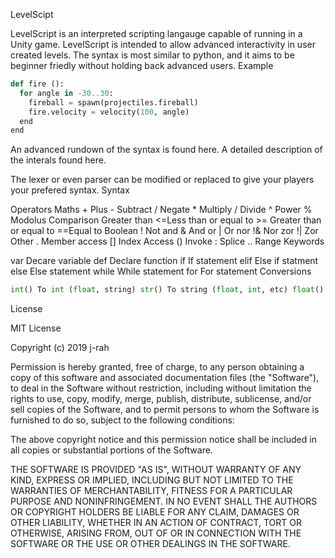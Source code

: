 LevelScipt

LevelScript is an interpreted scripting langauge capable of running in a Unity game. LevelScript is intended to allow advanced interactivity in user created levels. The syntax is most similar to python, and it aims to be beginner friedly without holding back advanced users.
Example
```python
def fire ():
  for angle in -30..30:
    fireball = spawn(projectiles.fireball)
    fire.velocity = velocity(100, angle)
  end
end
```
An advanced rundown of the syntax is found here.
A detailed description of the interals found here.

The lexer or even parser can be modified or replaced to give your players your prefered syntax.
Syntax

Operators Maths + Plus - Subtract / Negate * Multiply / Divide ^ Power % Modolus Comparison <Less than >Greater than <=Less than or equal to >= Greater than or equal to ==Equal to Boolean ! Not and & And or | Or nor !& Nor zor !| Zor Other . Member access [] Index Access () Invoke : Splice .. Range
Keywords

var Decare variable def Declare function if If statement elif Else if statment else Else statement while While statement for For statement
Conversions
```python
int() To int (float, string) str() To string (float, int, etc) float() To float (int, string) bool() To boolean (string) rotation() To quaternion (vector, xyz)
```
License

MIT License

Copyright (c) 2019 j-rah

Permission is hereby granted, free of charge, to any person obtaining a copy of this software and associated documentation files (the "Software"), to deal in the Software without restriction, including without limitation the rights to use, copy, modify, merge, publish, distribute, sublicense, and/or sell copies of the Software, and to permit persons to whom the Software is furnished to do so, subject to the following conditions:

The above copyright notice and this permission notice shall be included in all copies or substantial portions of the Software.

THE SOFTWARE IS PROVIDED "AS IS", WITHOUT WARRANTY OF ANY KIND, EXPRESS OR IMPLIED, INCLUDING BUT NOT LIMITED TO THE WARRANTIES OF MERCHANTABILITY, FITNESS FOR A PARTICULAR PURPOSE AND NONINFRINGEMENT. IN NO EVENT SHALL THE AUTHORS OR COPYRIGHT HOLDERS BE LIABLE FOR ANY CLAIM, DAMAGES OR OTHER LIABILITY, WHETHER IN AN ACTION OF CONTRACT, TORT OR OTHERWISE, ARISING FROM, OUT OF OR IN CONNECTION WITH THE SOFTWARE OR THE USE OR OTHER DEALINGS IN THE SOFTWARE.
